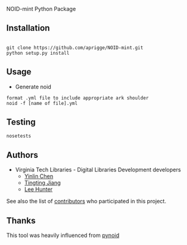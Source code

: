 NOID-mint Python Package

## Installation
```

git clone https://github.com/aprigge/NOID-mint.git
python setup.py install
```

## Usage
* Generate noid
```
format .yml file to include appropriate ark shoulder
noid -f [name of file].yml
```

## Testing
```
nosetests
```

## Authors
* Virginia Tech Libraries - Digital Libraries Development developers
	* [Yinlin Chen](https://github.com/yinlinchen)
	* [Tingting Jiang](https://github.com/tingtingjh)
	* [Lee Hunter](https://github.com/whunter)

See also the list of [contributors](https://github.com/VTUL/NOID-mint/graphs/contributors) who participated in this project.

## Thanks
This tool was heavily influenced from [pynoid](https://github.com/no-reply/pynoid)

